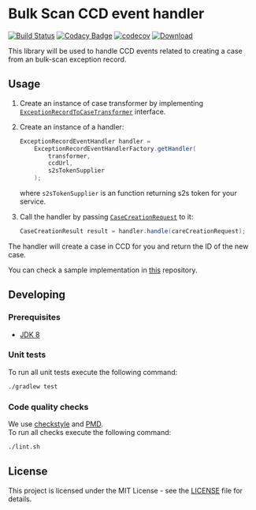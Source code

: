 # Bulk Scan CCD event handler

[![Build Status](https://travis-ci.org/hmcts/bulk-scan-ccd-event-handler-lib.svg?branch=master)](https://travis-ci.org/hmcts/bulk-scan-ccd-event-handler-lib)
[![Codacy Badge](https://api.codacy.com/project/badge/Grade/d17f0de26d1c4f339dd58bfee53c7fc8)](https://www.codacy.com/app/HMCTS/bulk-scan-ccd-event-handler-lib)
[![codecov](https://codecov.io/gh/hmcts/bulk-scan-ccd-event-handler-lib/branch/master/graph/badge.svg)](https://codecov.io/gh/hmcts/bulk-scan-ccd-event-handler-lib)
[![Download](https://api.bintray.com/packages/hmcts/hmcts-maven/bulk-scan-ccd-event-handler/images/download.svg) ](https://bintray.com/hmcts/hmcts-maven/bulk-scan-ccd-event-handler/_latestVersion)

This library will be used to handle CCD events related to creating a case from an bulk-scan exception record.

## Usage

1. Create an instance of case transformer by implementing
[`ExceptionRecordToCaseTransformer`](https://github.com/hmcts/bulk-scan-ccd-event-handler-lib/blob/master/src/main/java/uk/gov/hmcts/reform/bulkscanccdeventhandler/transformer/ExceptionRecordToCaseTransformer.java)
interface.

2. Create an instance of a handler:
   ```java
   ExceptionRecordEventHandler handler = 
       ExceptionRecordEventHandlerFactory.getHandler(
           transformer,
           ccdUrl,
           s2sTokenSupplier
       );
   ```
   where `s2sTokenSupplier` is an function returning s2s token for your service.

3. Call the handler by passing [`CaseCreationRequest`](https://github.com/hmcts/bulk-scan-ccd-event-handler-lib/blob/master/src/main/java/uk/gov/hmcts/reform/bulkscanccdeventhandler/handler/model/CaseCreationRequest.java)
to it:
   ```java
   CaseCreationResult result = handler.handle(careCreationRequest);
   ``` 

The handler will create a case in CCD for you and return the ID of the new case.

You can check a sample implementation in
[this](https://github.com/hmcts/bulk-scan-ccd-event-handler-sample-app) repository.

## Developing

### Prerequisites
- [JDK 8](https://java.com)

### Unit tests
To run all unit tests execute the following command:
```bash
./gradlew test
```

### Code quality checks
We use [checkstyle](http://checkstyle.sourceforge.net/) and [PMD](https://pmd.github.io/).  
To run all checks execute the following command:
```bash
./lint.sh
```

## License
This project is licensed under the MIT License - see the [LICENSE](LICENSE) file for details.

